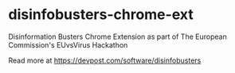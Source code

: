 # disinfobusters-chrome-ext
Disinformation Busters Chrome Extension as part of The European Commission's EUvsVirus Hackathon

Read more at https://devpost.com/software/disinfobusters
